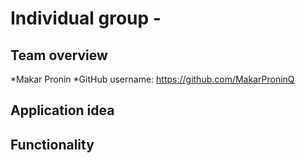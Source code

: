 # Individual group -
## Team overview
*Makar Pronin
    *GitHub username: https://github.com/MakarProninQ
## Application idea
## Functionality